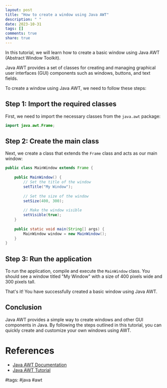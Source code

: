 ```yaml
---
layout: post
title: "How to create a window using Java AWT"
description: " "
date: 2023-10-31
tags: []
comments: true
share: true
---
```


In this tutorial, we will learn how to create a basic window using Java AWT (Abstract Window Toolkit). 

Java AWT provides a set of classes for creating and managing graphical user interfaces (GUI) components such as windows, buttons, and text fields. 

To create a window using Java AWT, we need to follow these steps:

## Step 1: Import the required classes
First, we need to import the necessary classes from the `java.awt` package:

```java
import java.awt.Frame;
```

## Step 2: Create the main class
Next, we create a class that extends the `Frame` class and acts as our main window:

```java
public class MainWindow extends Frame {
    
    public MainWindow() {
        // Set the title of the window
        setTitle("My Window");
        
        // Set the size of the window
        setSize(400, 300);
        
        // Make the window visible
        setVisible(true);
    }
    
    public static void main(String[] args) {
        MainWindow window = new MainWindow();
    }
}
```

## Step 3: Run the application
To run the application, compile and execute the `MainWindow` class. You should see a window titled "My Window" with a size of 400 pixels wide and 300 pixels tall.

That's it! You have successfully created a basic window using Java AWT.

## Conclusion
Java AWT provides a simple way to create windows and other GUI components in Java. By following the steps outlined in this tutorial, you can quickly create and customize your own windows using AWT.

# References
- [Java AWT Documentation](https://docs.oracle.com/javase/7/docs/api/java/awt/package-summary.html)
- [Java AWT Tutorial](https://www.tutorialspoint.com/awt/index.htm)

#tags: #java #awt